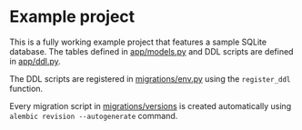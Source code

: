 # Example project

This is a fully working example project that features a sample SQLite database. The tables defined in [app/models.py](https://github.com/Vanderhoof/alembic-dddl/blob/master/example/app/models.py) and DDL scripts are defined in [app/ddl.py](https://github.com/Vanderhoof/alembic-dddl/blob/master/example/app/ddl.py).

The DDL scripts are registered in [migrations/env.py](https://github.com/Vanderhoof/alembic-dddl/blob/master/example/migrations/env.py) using the `register_ddl` function.

Every migration script in [migrations/versions](https://github.com/Vanderhoof/alembic-dddl/tree/master/example/migrations/versions) is created automatically using `alembic revision --autogenerate` command.
